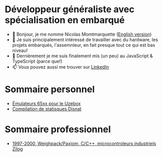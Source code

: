 

# Développeur généraliste avec spécialisation en embarqué

- 👋  Bonjour, je me nomme Nicolas Momtmarquette ([English version](en_ca/README.md))
- 👀  Je suis principalement intéressé de travailler avec du hardware, les projets embarqués, l'assemnleur, en fait presque tout ce qui est bas niveau!
- 🌱  Dernièrement je me suis finalement mis (un peu) au JavaScript & TypeScript (parce que!)
- 📫  Vous pouvez aussi me trouver sur [LinkedIn](https://ca.linkedin.com/in/nicolas-montmarquette-16a50853/fr)

# Sommaire personnel

* [Émulateurs 65xx pour le Uzebox](fr_ca/perso_uzebox_contribution.md)
* [Compilation de statisques Disnat](fr_ca/perso_disnat_stats_parser.md)

# Sommaire professionnel

* [1997-2000, Weighpack/Paxiom, C/C++, microcontroleurs industriels Zilog](fr_ca/cv_1997_2000_weighpack_paxiom.md)


<!---
nmontmarquette/nmontmarquette is a ✨ special ✨ repository because its `README.md` (this file) appears on your GitHub profile.
You can click the Preview link to take a look at your changes.
--->
